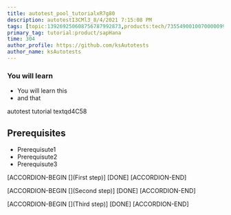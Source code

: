 ```yaml
---
title: autotest_pool_tutorialxR7g80
description: autotestI3CMl3_8/4/2021 7:15:08 PM
tags: [topic:139269250608756787992873,products:tech/73554900100700000996,tutorial:experience/advanced]
primary_tag: tutorial:product/sapHana
time: 304
author_profile: https://github.com/ksAutotests
author_name: ksAutotests
---
```

### You will learn
- You will learn this
- and that

autotest tutorial textqd4C58

## Prerequisites
- Prerequisute1
- Prerequisute2
- Prerequisute3

[ACCORDION-BEGIN [](First step)]
[DONE]
[ACCORDION-END]

[ACCORDION-BEGIN [](Second step)]
[DONE]
[ACCORDION-END]

[ACCORDION-BEGIN [](Third step)]
[DONE]
[ACCORDION-END]

